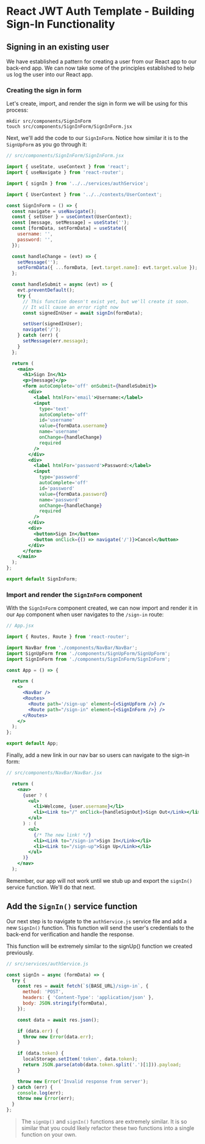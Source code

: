 # React JWT Auth Template - Building Sign-In Functionality

## Signing in an existing user
We have established a pattern for creating a user from our React app to our back-end app. We can now take some of the principles established to help us log the user into our React app. 

### Creating the sign in form
Let's create, import, and render the sign in form we will be using for this process: 

```
mkdir src/components/SignInForm
touch src/components/SignInForm/SignInForm.jsx
```

Next, we'll add the code to our `SignInForm`. Notice how similar it is to the `SignUpForm` as you go through it:

```jsx
// src/components/SignInForm/SignInForm.jsx

import { useState, useContext } from 'react';
import { useNavigate } from 'react-router';

import { signIn } from '../../services/authService';

import { UserContext } from '../../contexts/UserContext';

const SignInForm = () => {
  const navigate = useNavigate();
  const { setUser } = useContext(UserContext);
  const [message, setMessage] = useState('');
  const [formData, setFormData] = useState({
    username: '',
    password: '',
  });

  const handleChange = (evt) => {
    setMessage('');
    setFormData({ ...formData, [evt.target.name]: evt.target.value });
  };

  const handleSubmit = async (evt) => {
    evt.preventDefault();
    try {
      // This function doesn't exist yet, but we'll create it soon.
      // It will cause an error right now
      const signedInUser = await signIn(formData);

      setUser(signedInUser);
      navigate('/');
    } catch (err) {
      setMessage(err.message);
    }
  };

  return (
    <main>
      <h1>Sign In</h1>
      <p>{message}</p>
      <form autoComplete='off' onSubmit={handleSubmit}>
        <div>
          <label htmlFor='email'>Username:</label>
          <input
            type='text'
            autoComplete='off'
            id='username'
            value={formData.username}
            name='username'
            onChange={handleChange}
            required
          />
        </div>
        <div>
          <label htmlFor='password'>Password:</label>
          <input
            type='password'
            autoComplete='off'
            id='password'
            value={formData.password}
            name='password'
            onChange={handleChange}
            required
          />
        </div>
        <div>
          <button>Sign In</button>
          <button onClick={() => navigate('/')}>Cancel</button>
        </div>
      </form>
    </main>
  );
};

export default SignInForm;
```

### Import and render the `SignInForm` component
With the `SignInForm` component created, we can now import and render it in our `App` component when user navigates to the `/sign-in` route: 

```jsx
// App.jsx

import { Routes, Route } from 'react-router';

import NavBar from './components/NavBar/NavBar';
import SignUpForm from './components/SignUpForm/SignUpForm';
import SignInForm from './components/SignInForm/SignInForm';

const App = () => {

  return (
    <>
      <NavBar />
      <Routes>
        <Route path='/sign-up' element={<SignUpForm />} />
        <Route path="/sign-in" element={<SignInForm />} />
      </Routes>
    </>
  );
};

export default App;
```

Finally, add a new link in our nav bar so users can navigate to the sign-in form: 

```jsx
// src/components/NavBar/NavBar.jsx

  return (
    <nav>
      {user ? (
        <ul>
          <li>Welcome, {user.username}</li>
          <li><Link to="/" onClick={handleSignOut}>Sign Out</Link></li>
        </ul>
      ) : (
        <ul>
          {/* The new link! */}
          <li><Link to="/sign-in">Sign In</Link></li>
          <li><Link to="/sign-up">Sign Up</Link></li>
        </ul>
      )}
    </nav>
  );
```

Remember, our app will not work until we stub up and export the `signIn()` service function. We'll do that next.

## Add the `SignIn()` service function
Our next step is to navigate to the `authService.js` service file and add a new `SignIn()` function. This function will send the user's credentials to the back-end for verification and handle the response. 

This function will be extremely similar to the signUp() function we created previously. 

```jsx
// src/services/authService.js

const signIn = async (formData) => {
  try {
    const res = await fetch(`${BASE_URL}/sign-in`, {
      method: 'POST',
      headers: { 'Content-Type': 'application/json' },
      body: JSON.stringify(formData),
    });

    const data = await res.json();

    if (data.err) {
      throw new Error(data.err);
    }

    if (data.token) {
      localStorage.setItem('token', data.token);
      return JSON.parse(atob(data.token.split('.')[1])).payload;
    }

    throw new Error('Invalid response from server');
  } catch (err) {
    console.log(err);
    throw new Error(err);
  }
};
```
> The `signUp()` and `signIn()` functions are extremely similar. It is so similar that you could likely refactor these two functions into a single function on your own. 

